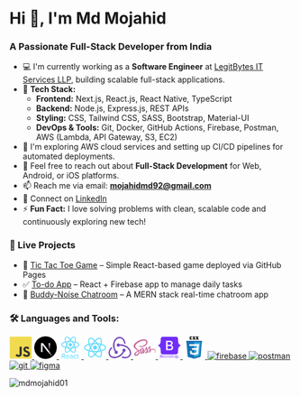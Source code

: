 # Hi 👋, I'm Md Mojahid

### A Passionate Full-Stack Developer from India

- 💻 I'm currently working as a **Software Engineer** at [LegitBytes IT Services LLP](https://legitbytes.com/), building scalable full-stack applications.
- 🔧 **Tech Stack:**
  - **Frontend:** Next.js, React.js, React Native, TypeScript
  - **Backend:** Node.js, Express.js, REST APIs
  - **Styling:** CSS, Tailwind CSS, SASS, Bootstrap, Material-UI
  - **DevOps & Tools:** Git, Docker, GitHub Actions, Firebase, Postman, AWS (Lambda, API Gateway, S3, EC2)
- 🚀 I'm exploring AWS cloud services and setting up CI/CD pipelines for automated deployments.
- 💬 Feel free to reach out about **Full-Stack Development** for Web, Android, or iOS platforms.
- 📫 Reach me via email: **mojahidmd92@gmail.com**
- 💼 Connect on [LinkedIn](https://linkedin.com/in/mdmojahid01)
- ⚡ **Fun Fact:** I love solving problems with clean, scalable code and continuously exploring new tech!

<!-- Keywords: React, Next.js, TypeScript, JavaScript, Node.js, Express.js, AWS, Lambda, CI/CD, Docker, GitHub Actions, Firebase, Redux, React Native, Full-Stack Developer, MERN, DevOps, Web Development -->

### 🚀 Live Projects

- 🎯 [Tic Tac Toe Game](https://mdmojahid01.github.io/tic-tac-toe/) – Simple React-based game deployed via GitHub Pages
- ✅ [To-do App](https://md-react-todo-app.netlify.app/) – React + Firebase app to manage daily tasks
- 💬 [Buddy-Noise Chatroom](https://buddynoise.netlify.app/) – A MERN stack real-time chatroom app

### 🛠️ Languages and Tools:

<p align="left">
  <a href="https://developer.mozilla.org/en-US/docs/Web/JavaScript" target="_blank" rel="noreferrer">
    <img src="https://raw.githubusercontent.com/devicons/devicon/master/icons/javascript/javascript-original.svg" alt="javascript" width="40" height="40"/>
  </a>
  <a href="https://nextjs.org/" target="_blank" rel="noreferrer">
    <img src="https://raw.githubusercontent.com/devicons/devicon/master/icons/nextjs/nextjs-original.svg" alt="nextjs" width="40" height="40"/>
  </a>
  <a href="https://reactjs.org/" target="_blank" rel="noreferrer">
    <img src="https://raw.githubusercontent.com/devicons/devicon/master/icons/react/react-original-wordmark.svg" alt="react" width="40" height="40"/>
  </a>
  <a href="https://reactnative.dev/" target="_blank" rel="noreferrer">
    <img src="https://raw.githubusercontent.com/devicons/devicon/master/icons/react/react-original.svg" alt="react-native" width="40" height="40"/>
  </a>
  <a href="https://redux.js.org" target="_blank" rel="noreferrer">
    <img src="https://raw.githubusercontent.com/devicons/devicon/master/icons/redux/redux-original.svg" alt="redux" width="40" height="40"/>
  </a>
  <a href="https://sass-lang.com" target="_blank" rel="noreferrer">
    <img src="https://raw.githubusercontent.com/devicons/devicon/master/icons/sass/sass-original.svg" alt="sass" width="40" height="40"/>
  </a>
  <a href="https://getbootstrap.com" target="_blank" rel="noreferrer">
    <img src="https://raw.githubusercontent.com/devicons/devicon/master/icons/bootstrap/bootstrap-plain-wordmark.svg" alt="bootstrap" width="40" height="40"/>
  </a>
  <a href="https://www.w3schools.com/css/" target="_blank" rel="noreferrer">
    <img src="https://raw.githubusercontent.com/devicons/devicon/master/icons/css3/css3-original-wordmark.svg" alt="css3" width="40" height="40"/>
  </a>
  <a href="https://firebase.google.com/" target="_blank" rel="noreferrer">
    <img src="https://www.vectorlogo.zone/logos/firebase/firebase-icon.svg" alt="firebase" width="40" height="40"/>
  </a>
  <a href="https://postman.com" target="_blank" rel="noreferrer">
    <img src="https://www.vectorlogo.zone/logos/getpostman/getpostman-icon.svg" alt="postman" width="40" height="40"/>
  </a>
  <a href="https://git-scm.com/" target="_blank" rel="noreferrer">
    <img src="https://www.vectorlogo.zone/logos/git-scm/git-scm-icon.svg" alt="git" width="40" height="40"/>
  </a>
  <a href="https://www.figma.com/" target="_blank" rel="noreferrer">
    <img src="https://www.vectorlogo.zone/logos/figma/figma-icon.svg" alt="figma" width="40" height="40"/>
  </a>
</p>

<p>
  <img align="left" src="https://github-readme-stats.vercel.app/api/top-langs?username=mdmojahid01&show_icons=true&locale=en&layout=compact" style="width:50%" alt="mdmojahid01" />
</p>

<!--
<p>&nbsp;<img align="center" src="https://github-readme-stats.vercel.app/api?username=mdmojahid01&show_icons=true&locale=en" alt="mdmojahid01" /></p>
<p><img align="center" src="https://github-readme-streak-stats.herokuapp.com/?user=mdmojahid01&" alt="mdmojahid01" /></p>
-->
